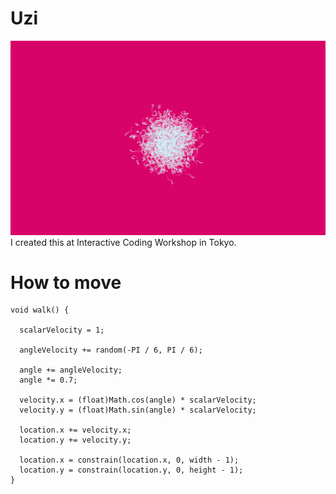 # Uzi
![](https://raw.githubusercontent.com/naoyashiga/Uzi/master/capture.png)
I created this at Interactive Coding Workshop in Tokyo.  

# How to move  
```processing
void walk() {

  scalarVelocity = 1;

  angleVelocity += random(-PI / 6, PI / 6);

  angle += angleVelocity;
  angle *= 0.7;

  velocity.x = (float)Math.cos(angle) * scalarVelocity;
  velocity.y = (float)Math.sin(angle) * scalarVelocity;

  location.x += velocity.x;
  location.y += velocity.y;
  
  location.x = constrain(location.x, 0, width - 1);
  location.y = constrain(location.y, 0, height - 1);
}
```
